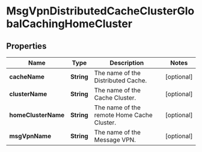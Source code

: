 
# MsgVpnDistributedCacheClusterGlobalCachingHomeCluster

## Properties
Name | Type | Description | Notes
------------ | ------------- | ------------- | -------------
**cacheName** | **String** | The name of the Distributed Cache. |  [optional]
**clusterName** | **String** | The name of the Cache Cluster. |  [optional]
**homeClusterName** | **String** | The name of the remote Home Cache Cluster. |  [optional]
**msgVpnName** | **String** | The name of the Message VPN. |  [optional]



